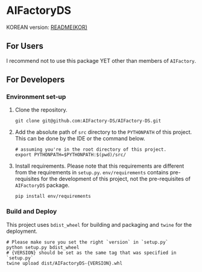 # AIFactoryDS
KOREAN version: [README(KOR)](documents/README.KOR.md)

## For Users
I recommend not to use this package YET other than members of `AIFactory`.

## For Developers

### Environment set-up
1. Clone the repository.
    
   ```
   git clone git@github.com:AIFactory-DS/AIFactory-DS.git
   ```

2. Add the absolute path of `src` directory to the `PYTHONPATH` of this project.
   This can be done by the IDE or the command below.
   ```
   # assuming you're in the root directory of this project.
   export PYTHONPATH=$PYTHONPATH:$(pwd)/src/
   ```
3. Install requirements. Please note that this requirements are different from the requirements in `setup.py`. 
   `env/requirements` contains pre-requisites for the development of this project, 
   not the pre-requisites of `AIFactoryDS` package.
   ```
   pip install env/requirements
   ```
   
### Build and Deploy

This project uses `bdist_wheel` for building and packaging and `twine` for the deployment.
```
# Please make sure you set the right `version` in `setup.py`
python setup.py bdist_wheel
# {VERSION} should be set as the same tag that was specified in `setup.py`
twine upload dist/AIFactoryDS-{VERSION}.whl 
```